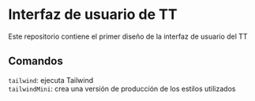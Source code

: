 # Interfaz de usuario de TT 

Este repositorio contiene el primer diseño de la interfaz de usuario del TT

## Comandos
`tailwind`: ejecuta Tailwind  
`tailwindMini`: crea una versión de producción de los estilos utilizados